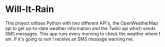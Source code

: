 # Will-It-Rain
This project utilises Python with two different API's, the OpenWeatherMap api to get up-to-date weather information and the Twilio api which sends SMS messages.
This app runs every morning to check the weather where I am. If it's going to rain I receive an SMS message warning me.
